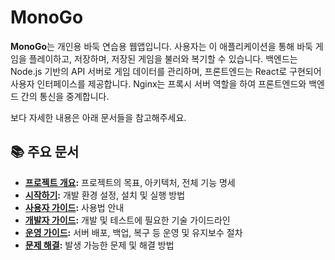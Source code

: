 # MonoGo

**MonoGo**는 개인용 바둑 연습용 웹앱입니다. 사용자는 이 애플리케이션을 통해 바둑 게임을 플레이하고, 저장하며, 저장된 게임을 불러와 복기할 수 있습니다. 백엔드는 Node.js 기반의 API 서버로 게임 데이터를 관리하며, 프론트엔드는 React로 구현되어 사용자 인터페이스를 제공합니다. Nginx는 프록시 서버 역할을 하여 프론트엔드와 백엔드 간의 통신을 중계합니다.

보다 자세한 내용은 아래 문서들을 참고해주세요.

## 📚 주요 문서

- **[프로젝트 개요](./docs/1_Project_Overview.md):** 프로젝트의 목표, 아키텍처, 전체 기능 명세
- **[시작하기](./docs/2_Getting_Started.md):** 개발 환경 설정, 설치 및 실행 방법
- **[사용자 가이드](./docs/3_User_Guide.md):** 사용법 안내
- **[개발자 가이드](./docs/4_Developer_Guide.md):** 개발 및 테스트에 필요한 기술 가이드라인
- **[운영 가이드](./docs/5_Operations_Guide.md):** 서버 배포, 백업, 복구 등 운영 및 유지보수 절차
- **[문제 해결](./docs/6.Troubleshooting.md):** 발생 가능한 문제 및 해결 방법